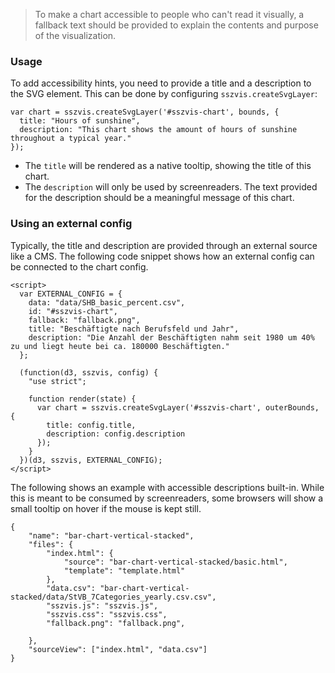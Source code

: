> To make a chart accessible to people who can't read it visually, a fallback text should be provided to explain the contents and purpose of the visualization.

### Usage

To add accessibility hints, you need to provide a title and a description to the SVG element. This can be done by configuring `sszvis.createSvgLayer`:

```
var chart = sszvis.createSvgLayer('#sszvis-chart', bounds, {
  title: "Hours of sunshine",
  description: "This chart shows the amount of hours of sunshine throughout a typical year."
});
```

- The `title` will be rendered as a native tooltip, showing the title of this chart.
- The `description` will only be used by screenreaders. The text provided for the description should be a meaningful message of this chart.

### Using an external config

Typically, the title and description are provided through an external source like a CMS. The following code snippet shows how an external config can be connected to the chart config.

```
<script>
  var EXTERNAL_CONFIG = {
    data: "data/SHB_basic_percent.csv",
    id: "#sszvis-chart",
    fallback: "fallback.png",
    title: "Beschäftigte nach Berufsfeld und Jahr",
    description: "Die Anzahl der Beschäftigten nahm seit 1980 um 40% zu und liegt heute bei ca. 180000 Beschäftigten."
  };

  (function(d3, sszvis, config) {
    "use strict";

    function render(state) {
      var chart = sszvis.createSvgLayer('#sszvis-chart', outerBounds, {
        title: config.title,
        description: config.description
      });
    }
  })(d3, sszvis, EXTERNAL_CONFIG);
</script>
```

The following shows an example with accessible descriptions built-in. While this is meant to be consumed by screenreaders, some browsers will show a small tooltip on hover if the mouse is kept still.

```project
{
    "name": "bar-chart-vertical-stacked",
    "files": {
        "index.html": {
            "source": "bar-chart-vertical-stacked/basic.html",
            "template": "template.html"
        },
        "data.csv": "bar-chart-vertical-stacked/data/StVB_7Categories_yearly.csv.csv",
        "sszvis.js": "sszvis.js",
        "sszvis.css": "sszvis.css",
        "fallback.png": "fallback.png",

    },
    "sourceView": ["index.html", "data.csv"]
}
```
